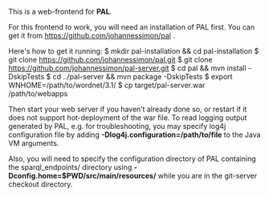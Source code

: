 This is a web-frontend for **PAL**.

For this frontend to work, you will need an installation of PAL first.
You can get it from https://github.com/johannessimon/pal .

Here's how to get it running:
    $ mkdir pal-installation && cd pal-installation
    $ git clone https://github.com/johannessimon/pal.git
    $ git clone https://github.com/johannessimon/pal-server.git
    $ cd pal && mvn install -DskipTests
    $ cd ../pal-server && mvn package -DskipTests
    $ export WNHOME=/path/to/wordnet/3.1/
    $ cp target/pal-server.war /path/to/webapps
   
Then start your web server if you haven’t already done so, or restart if it
does not support hot-deployment of the war file. To read logging output
generated by PAL, e.g. for troubleshooting, you may specify log4j
configuration file by adding **-Dlog4j.configuration=/path/to/file** to the
Java VM arguments.

Also, you will need to specify the configuration directory of PAL containing
the sparql_endpoints/ directory using **-Dconfig.home=$PWD/src/main/resources/**
while you are in the git-server checkout directory.